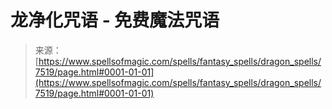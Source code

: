 <!--yml

category: 未分类

date: 2024-06-12 18:42:34

-->

# 龙净化咒语 - 免费魔法咒语

> 来源：[https://www.spellsofmagic.com/spells/fantasy_spells/dragon_spells/7519/page.html#0001-01-01](https://www.spellsofmagic.com/spells/fantasy_spells/dragon_spells/7519/page.html#0001-01-01)

